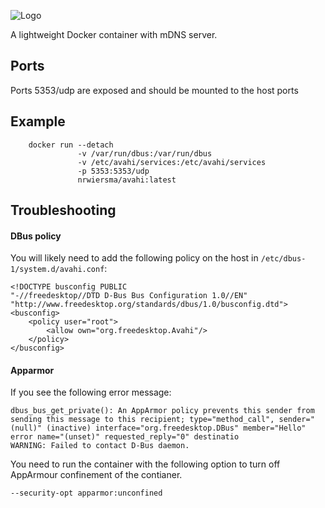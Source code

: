 ![Logo](http://svg.wiersma.co.za/github/project?lang=docker&title=avahi)

A lightweight Docker container with mDNS server.

## Ports

Ports 5353/udp are exposed and should be mounted to the host ports

## Example

```
    docker run --detach
               -v /var/run/dbus:/var/run/dbus
               -v /etc/avahi/services:/etc/avahi/services
               -p 5353:5353/udp
               nrwiersma/avahi:latest
```

## Troubleshooting

#### DBus policy

You will likely need to add the following policy on the host in
`/etc/dbus-1/system.d/avahi.conf`:

```
<!DOCTYPE busconfig PUBLIC
"-//freedesktop//DTD D-Bus Bus Configuration 1.0//EN"
"http://www.freedesktop.org/standards/dbus/1.0/busconfig.dtd">
<busconfig>
    <policy user="root">
        <allow own="org.freedesktop.Avahi"/>
    </policy>
</busconfig>
```

#### Apparmor

If you see the following error message:

```
dbus_bus_get_private(): An AppArmor policy prevents this sender from sending this message to this recipient; type="method_call", sender="(null)" (inactive) interface="org.freedesktop.DBus" member="Hello" error name="(unset)" requested_reply="0" destinatio
WARNING: Failed to contact D-Bus daemon.
```

You need to run the container with the following option to turn off AppArmour
confinement of the contianer.

```
--security-opt apparmor:unconfined
```